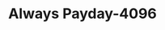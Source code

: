 ---
f_zip-code: 45002
f_state-code: OH
title: Always Payday-4096
f_phone: 614-485-0400
f_city-only: Cleves
f_address: 1197 West 5Th Avenue Cleves
f_location-unique-id: '4096'
slug: always-payday-4096
updated-on: '2024-05-30T13:46:58.046Z'
created-on: '2024-05-30T13:36:59.803Z'
published-on: '2024-05-30T13:54:32.469Z'
f_city-state: cms/city/cleves-oh.md
f_company: cms/company/always-payday.md
f_state: cms/state/ohio.md
layout: '[payday-loan].html'
tags: payday-loan
---